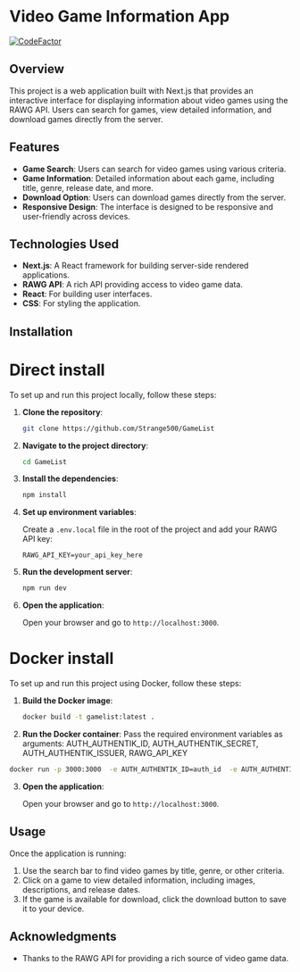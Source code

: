 # Video Game Information App
[![CodeFactor](https://www.codefactor.io/repository/github/strange500/gamelist/badge)](https://www.codefactor.io/repository/github/strange500/gamelist)

## Overview

This project is a web application built with Next.js that provides an interactive interface for displaying information about video games using the RAWG API. Users can search for games, view detailed information, and download games directly from the server.

## Features

- **Game Search**: Users can search for video games using various criteria.
- **Game Information**: Detailed information about each game, including title, genre, release date, and more.
- **Download Option**: Users can download games directly from the server.
- **Responsive Design**: The interface is designed to be responsive and user-friendly across devices.

## Technologies Used

- **Next.js**: A React framework for building server-side rendered applications.
- **RAWG API**: A rich API providing access to video game data.
- **React**: For building user interfaces.
- **CSS**: For styling the application.

## Installation

# Direct install

To set up and run this project locally, follow these steps:

1. **Clone the repository**:

    ```bash
    git clone https://github.com/Strange500/GameList
    ```

2. **Navigate to the project directory**:

    ```bash
    cd GameList
    ```

3. **Install the dependencies**:

    ```bash
    npm install
    ```

4. **Set up environment variables**:

    Create a `.env.local` file in the root of the project and add your RAWG API key:

    ```
    RAWG_API_KEY=your_api_key_here
    ```

5. **Run the development server**:

    ```bash
    npm run dev
    ```

6. **Open the application**:

    Open your browser and go to `http://localhost:3000`.

# Docker install

To set up and run this project using Docker, follow these steps:

1. **Build the Docker image**:

    ```bash
    docker build -t gamelist:latest .
    ```

2. **Run the Docker container**:
Pass the required environment variables as arguments: AUTH_AUTHENTIK_ID, AUTH_AUTHENTIK_SECRET, AUTH_AUTHENTIK_ISSUER, RAWG_API_KEY

```bash
docker run -p 3000:3000  -e AUTH_AUTHENTIK_ID=auth_id  -e AUTH_AUTHENTIK_SECRET=auth_secret -e AUTH_AUTHENTIK_ISSUER=auth_issuer -e RAWG_API_KEY=api_key_rawg -e GAME_FOLDER_PATH=/games -v path_to_games_folders:/games gamelist
```

3. **Open the application**:

    Open your browser and go to `http://localhost:3000`.



## Usage

Once the application is running:

1. Use the search bar to find video games by title, genre, or other criteria.
2. Click on a game to view detailed information, including images, descriptions, and release dates.
3. If the game is available for download, click the download button to save it to your device.

## Acknowledgments

- Thanks to the RAWG API for providing a rich source of video game data.

